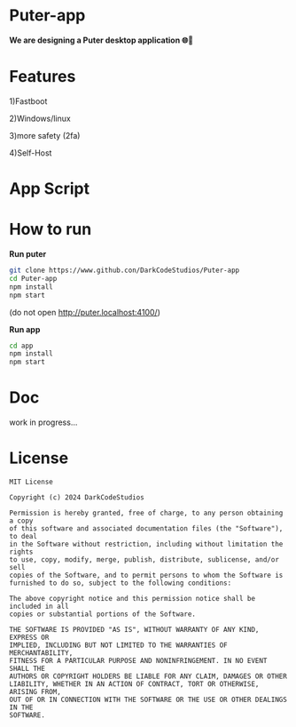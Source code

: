 # Puter-app
**We are designing a Puter desktop application 🌐🚀**

# Features
1)Fastboot

2)Windows/linux

3)more safety (2fa)

4)Self-Host

# App Script

# How to run

**Run puter**
```bash
git clone https://www.github.con/DarkCodeStudios/Puter-app
cd Puter-app
npm install
npm start
```
(do not open http://puter.localhost:4100/)

**Run app**
```bash
cd app
npm install
npm start
```
# Doc
work in progress...

# License 
```
MIT License

Copyright (c) 2024 DarkCodeStudios

Permission is hereby granted, free of charge, to any person obtaining a copy
of this software and associated documentation files (the "Software"), to deal
in the Software without restriction, including without limitation the rights
to use, copy, modify, merge, publish, distribute, sublicense, and/or sell
copies of the Software, and to permit persons to whom the Software is
furnished to do so, subject to the following conditions:

The above copyright notice and this permission notice shall be included in all
copies or substantial portions of the Software.

THE SOFTWARE IS PROVIDED "AS IS", WITHOUT WARRANTY OF ANY KIND, EXPRESS OR
IMPLIED, INCLUDING BUT NOT LIMITED TO THE WARRANTIES OF MERCHANTABILITY,
FITNESS FOR A PARTICULAR PURPOSE AND NONINFRINGEMENT. IN NO EVENT SHALL THE
AUTHORS OR COPYRIGHT HOLDERS BE LIABLE FOR ANY CLAIM, DAMAGES OR OTHER
LIABILITY, WHETHER IN AN ACTION OF CONTRACT, TORT OR OTHERWISE, ARISING FROM,
OUT OF OR IN CONNECTION WITH THE SOFTWARE OR THE USE OR OTHER DEALINGS IN THE
SOFTWARE.
```
